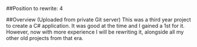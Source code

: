 ##Position to rewrite: 4 

##Overview (Uploaded from private Git server)
This was a third year project to create a C# application. It was good at the time and I gained a 1st for it. However, now with more experience I will be rewriting it, alongside all my other old projects from that era.

